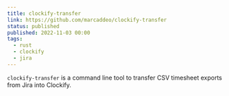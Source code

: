```yaml
---
title: clockify-transfer
link: https://github.com/marcaddeo/clockify-transfer
status: published
published: 2022-11-03 00:00
tags:
  - rust
  - clockify
  - jira
---
```

`clockify-transfer` is a command line tool to transfer CSV timesheet exports
from Jira into Clockify.
